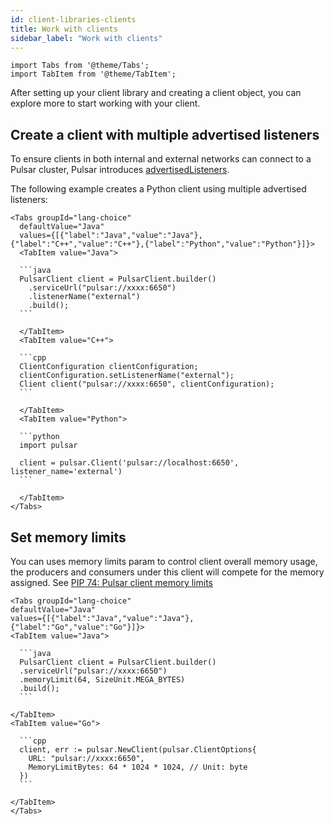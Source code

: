 ```yaml
---
id: client-libraries-clients
title: Work with clients
sidebar_label: "Work with clients"
---
```


````mdx-code-block
import Tabs from '@theme/Tabs';
import TabItem from '@theme/TabItem';
````

After setting up your client library and creating a client object, you can explore more to start working with your client.

## Create a client with multiple advertised listeners

To ensure clients in both internal and external networks can connect to a Pulsar cluster, Pulsar introduces [advertisedListeners](concepts-multiple-advertised-listeners.md).

The following example creates a Python client using multiple advertised listeners:


````mdx-code-block
<Tabs groupId="lang-choice"
  defaultValue="Java"
  values={[{"label":"Java","value":"Java"},{"label":"C++","value":"C++"},{"label":"Python","value":"Python"}]}>
  <TabItem value="Java">

  ```java
  PulsarClient client = PulsarClient.builder()
    .serviceUrl("pulsar://xxxx:6650")
    .listenerName("external")
    .build();
  ```

  </TabItem>
  <TabItem value="C++">

  ```cpp
  ClientConfiguration clientConfiguration;
  clientConfiguration.setListenerName("external");
  Client client("pulsar://xxxx:6650", clientConfiguration);
  ```

  </TabItem>
  <TabItem value="Python">

  ```python
  import pulsar

  client = pulsar.Client('pulsar://localhost:6650', listener_name='external')
  ```

  </TabItem>
</Tabs>
````

## Set memory limits

You can uses memory limits param to control client overall memory usage,
the producers and consumers under this client will compete for the memory assigned. See [PIP 74: Pulsar client memory limits](https://github.com/apache/pulsar/wiki/PIP-74%3A-Pulsar-client-memory-limits)

````mdx-code-block
<Tabs groupId="lang-choice"
defaultValue="Java"
values={[{"label":"Java","value":"Java"},{"label":"Go","value":"Go"}]}>
<TabItem value="Java">

  ```java
  PulsarClient client = PulsarClient.builder()
  .serviceUrl("pulsar://xxxx:6650")
  .memoryLimit(64, SizeUnit.MEGA_BYTES)
  .build();
  ```

</TabItem>
<TabItem value="Go">

  ```cpp
  client, err := pulsar.NewClient(pulsar.ClientOptions{
    URL: "pulsar://xxxx:6650",
    MemoryLimitBytes: 64 * 1024 * 1024, // Unit: byte
  })
  ```

</TabItem>
</Tabs>
````